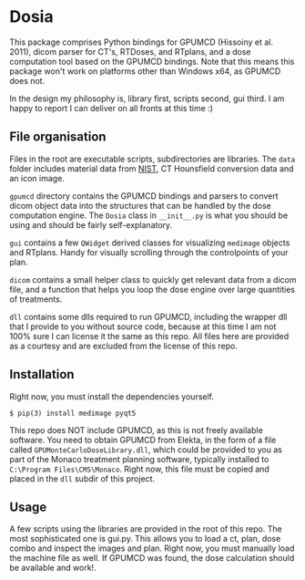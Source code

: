 Dosia
=====

This package comprises Python bindings for GPUMCD (Hissoiny et al. 2011), dicom parser for CT's, RTDoses, and RTplans, and a dose computation tool based on the GPUMCD bindings. Note that this means this package won't work on platforms other than Windows x64, as GPUMCD does not.

In the design my philosophy is, library first, scripts second, gui third. I am happy to report I can deliver on all fronts at this time :)

File organisation
-----------------

Files in the root are executable scripts, subdirectories are libraries. The `data` folder includes material data from [NIST](https://materialsdata.nist.gov/), CT Hounsfield conversion data and an icon image.

`gpumcd` directory contains the GPUMCD bindings and parsers to convert dicom object data into the structures that can be handled by the dose computation engine. The `Dosia` class in `__init__.py` is what you should be using and should be fairly self-explanatory.

`gui` contains a few `QWidget` derived classes for visualizing `medimage` objects and RTplans. Handy for visually scrolling through the controlpoints of your plan.

`dicom` contains a small helper class to quickly get relevant data from a dicom file, and a function that helps you loop the dose engine over large quantities of treatments.

`dll` contains some dlls required to run GPUMCD, including the wrapper dll that I provide to you without source code, because at this time I am not 100% sure I can license it the same as this repo. All files here are provided as a courtesy and are excluded from the license of this repo.

Installation
------------

Right now, you must install the dependencies yourself.

    $ pip(3) install medimage pyqt5

This repo does NOT include GPUMCD, as this is not freely available software. You need to obtain GPUMCD from Elekta, in the form of a file called `GPUMonteCarloDoseLibrary.dll`, which could be provided to you as part of the Monaco treatment planning software, typically installed to `C:\Program Files\CMS\Monaco`. Right now, this file must be copied and placed in the `dll` subdir of this project.

Usage
-----

A few scripts using the libraries are provided in the root of this repo. The most sophisticated one is gui.py. This allows you to load a ct, plan, dose combo and inspect the images and plan. Right now, you must manually load the machine file as well. If GPUMCD was found, the dose calculation should be available and work!.
